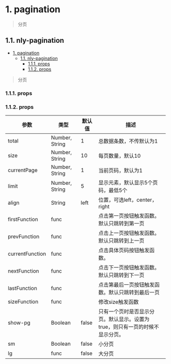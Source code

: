 # 1. pagination

> 分页

## 1.1. nly-pagination
<!-- TOC -->

- [1. pagination](#1-pagination)
  - [1.1. nly-pagination](#11-nly-pagination)
    - [1.1.1. props](#111-props)
    - [1.1.2. props](#112-props)

<!-- /TOC -->
> 分页

### 1.1.1. props

### 1.1.2. props

参数 | 类型 |  默认值 | 描述
-|-|-|-
total | Number, String | 1 | 总数据条数，不传默认为1
size | Number, String | 10 | 每页数量，默认10
currentPage | Number, String | 1 | 当前页码，默认为1
limit | Number, String | 5 | 显示元素，默认显示5个页码，最低5个
align | String | left | 位置，可选left，center，right
firstFunction | func |  | 点击第一页按钮触发函数。默认只跳转到第一页
prevFunction | func |  | 点击上一页按钮触发函数。默认只跳转到上一页
currentFunction | func |  | 点击具体页码按钮触发函数。
nextFunction | func |  | 点击下一页按钮触发函数。默认只跳转到下一页
lastFunction | func |  | 点击第最后一页按钮触发函数。默认只跳转到最后一页
sizeFunction | func |  | 修改size触发函数
show-pg | Boolean | false | 只有一个页时是否显示分页。默认显示。设置为true，则只有一页的时候不显示分页。
sm | Boolean | false | 小分页
lg | func | false | 大分页